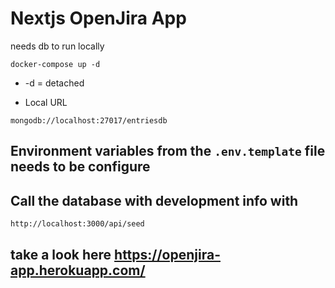 # Nextjs OpenJira App 
needs db to run locally 

``` docker-compose up -d ```

* -d = detached

* Local URL

``` mongodb://localhost:27017/entriesdb ```

## Environment variables from the ``` .env.template ``` file needs to be configure

## Call the database with development info with

``` http://localhost:3000/api/seed ```

## take a look here https://openjira-app.herokuapp.com/
